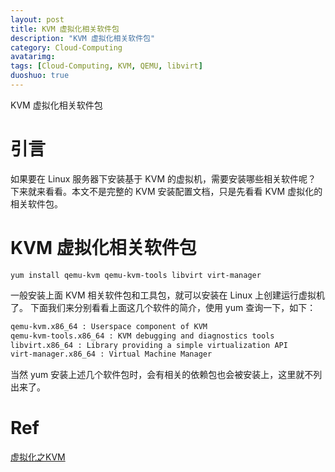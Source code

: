```yaml
---
layout: post
title: KVM 虚拟化相关软件包
description: "KVM 虚拟化相关软件包"
category: Cloud-Computing
avatarimg:
tags: [Cloud-Computing, KVM, QEMU, libvirt]
duoshuo: true
---
```


KVM 虚拟化相关软件包

# 引言

如果要在 Linux 服务器下安装基于 KVM 的虚拟机，需要安装哪些相关软件呢？
下来就来看看。本文不是完整的 KVM 安装配置文档，只是先看看 KVM 虚拟化的相关软件包。

# KVM 虚拟化相关软件包

`yum install qemu-kvm qemu-kvm-tools libvirt virt-manager`

一般安装上面 KVM 相关软件包和工具包，就可以安装在 Linux 上创建运行虚拟机了。
下面我们来分别看看上面这几个软件的简介，使用 yum 查询一下，如下：

```bash
qemu-kvm.x86_64 : Userspace component of KVM
qemu-kvm-tools.x86_64 : KVM debugging and diagnostics tools
libvirt.x86_64 : Library providing a simple virtualization API
virt-manager.x86_64 : Virtual Machine Manager
```    

当然 yum 安装上述几个软件包时，会有相关的依赖包也会被安装上，这里就不列出来了。

# Ref
[虚拟化之KVM](https://www.studylinux.net/?p=2678)  

